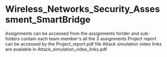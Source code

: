 # Wireless_Networks_Security_Assessment_SmartBridge
Assignments can be accessed from the assignments forlder and sub-folders contain each team member's all the 3 assignments
Project report can be accessed by the Project_report.pdf file
Attack simulation video links are available in Attack_simulation_video_links.pdf
